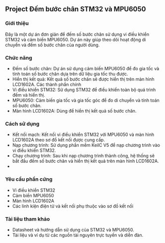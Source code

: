 ## Project Đếm bước chân STM32 và MPU6050

### Giới thiệu
  Đây là một dự án đơn giản để đếm số bước chân sử dụng vi điều khiển STM32 và cảm biến MPU6050. Dự án này giúp theo dõi hoạt động di chuyển và đếm số bước chân của người dùng.

### Chức năng
- Đếm số bước chân: Dự án sử dụng cảm biến MPU6050 để đo gia tốc và tính toán số bước chân dựa trên dữ liệu gia tốc thu được.
- Hiển thị kết quả: Kết quả số bước chân sẽ được hiển thị trên màn hình LCD1602A.
Các thành phần chính
- Vi điều khiển STM32: Sử dụng STM32 để điều khiển toàn bộ quá trình đếm và hiển thị.
- MPU6050: Cảm biến gia tốc và gia tốc góc để đo di chuyển và tính toán số bước chân.
- Màn hình LCD1602A: Dùng để hiển thị kết quả số bước chân.

### Cách sử dụng
- Kết nối mạch: Kết nối vi điều khiển STM32 với MPU6050 và màn hình LCD1602A theo sơ đồ kết nối được cung cấp.
- Nạp chương trình: Sử dụng phần mềm KeilC V5 để nạp chương trình vào vi điều khiển STM32.
- Chạy chương trình: Sau khi nạp chương trình thành công, hệ thống sẽ bắt đầu đếm số bước chân và hiển thị kết quả trên màn hình LCD1602A.
- 
### Yêu cầu phần cứng
- Vi điều khiển STM32
- Cảm biến MPU6050
- Màn hình LCD1602A
- Các linh kiện điện tử và kết nối phụ thuộc vào sơ đồ kết nối

### Tài liệu tham khảo
- Datasheet và hướng dẫn sử dụng của STM32 và MPU6050.
- Tài liệu và ví dụ từ các nguồn tài nguyên trực tuyến và diễn đàn.

